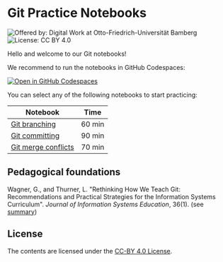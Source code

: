 # Git Practice Notebooks

![Offered by: Digital Work at Otto-Friedrich-Universität Bamberg](https://img.shields.io/badge/Offered%20by-%20Digital%20Work%20(Otto--Friedrich--Universit%C3%A4t%20Bamberg)-blue)
![License: CC BY 4.0](https://img.shields.io/badge/License-CC%20BY%204.0-green.svg)

Hello and welcome to our Git notebooks!

We recommend to run the notebooks in GitHub Codespaces:

[![Open in GitHub Codespaces](https://github.com/codespaces/badge.svg)](https://github.com/codespaces/new?repo=digital-work-lab/practice-git)

You can select any of the following notebooks to start practicing:

| Notebook                                                   | Time     |
|------------------------------------------------------------|----------|
| [Git branching](notebooks/git_branching.ipynb)             | 60 min   |
| [Git committing](notebooks/git_committing.ipynb)           | 90 min   |
| [Git merge conflicts](notebooks/git_merge_conflicts.ipynb) | 70 min   |

## Pedagogical foundations

Wagner, G., and Thurner, L. "Rethinking How We Teach Git: Recommendations and Practical Strategies for the Information Systems Curriculum". *Journal of Information Systems Education*, 36(1). (see [summary](https://digital-work-lab.github.io/rethink-git-teaching/))

## License

The contents are licensed under the [CC-BY 4.0 License](https://creativecommons.org/licenses/by/4.0/).
